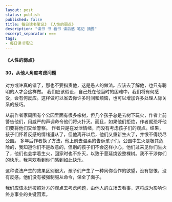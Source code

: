 ```yaml
---
layout: post
status: publish
published: false
title: 每日读书笔记3 《人性的弱点》
description: "读书 书 看书 读后感 笔记 摘要"
excerpt_separator: ===
tags:
- 每日读书笔记
---
```



#### 《人性的弱点》 
 
#### 30，从他人角度考虑问题
 
对方或许真的错了，那也不要指责他，这是愚人的做法。应该去了解他，也只有聪明的人才会这样做。
我们应该假设，自己处在他当时的困难中，我们将有何感受，会有何反应。这样做可以省去你许多时间和烦恼，也可以增加许多处理人际关系的技巧。
 
从前作者家周围有个公园里面有很多橡树，但几个孩子总是去树下玩火，作者上前警告他们，用威严的声调命令他们将火扑灭。而且，如果他们拒绝，作者就恐吓他们要将他们交给警察。
作者只是在发泄情绪，而没有考虑孩子们的观点。结果，孩子们怀着反感的情绪遵从了，但他离开以后，他们又重新生火了，并恨不得烧尽公园。
多年后作者换了方法，他上前去温柔的告诉孩子们，公园中生火是极其危险的，我知道你们不是故意的，但别的孩子们不会这样小心，他们过来见你们生火了，他们也会学着生火，回家时也不扑灭，以致于蔓延烧毁整棵树。我不干涉你们的快乐，我喜欢看到你们感到如此快乐。
 
这种说法产生的效果区别很大，孩子们产生了一种同你合作的欲望，没有怨恨，没有反感。他们没有被强制服从命令，保全了面子。
 
我们应该永远按照对方的观点去考虑问题，由他人的立场去看事，这将成为影响你终身事业的关键因素。
